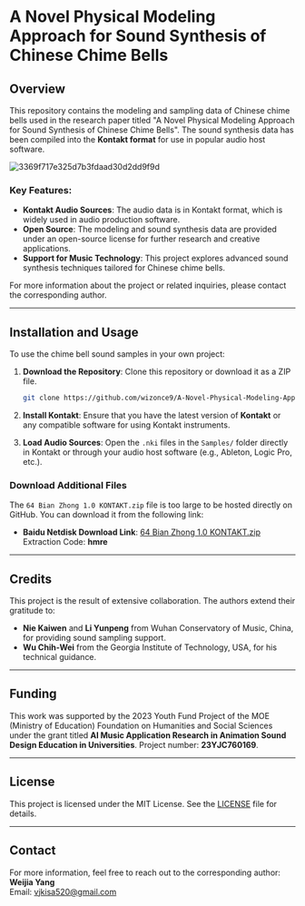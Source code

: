 # A Novel Physical Modeling Approach for Sound Synthesis of Chinese Chime Bells

## Overview

This repository contains the modeling and sampling data of Chinese chime bells used in the research paper titled "A Novel Physical Modeling Approach for Sound Synthesis of Chinese Chime Bells". The sound synthesis data has been compiled into the **Kontakt format** for use in popular audio host software.

![3369f717e325d7b3fdaad30d2dd9f9d](https://github.com/user-attachments/assets/d0f0a471-a5c1-4629-be9c-886498ad13b7)

### Key Features:
- **Kontakt Audio Sources**: The audio data is in Kontakt format, which is widely used in audio production software.
- **Open Source**: The modeling and sound synthesis data are provided under an open-source license for further research and creative applications.
- **Support for Music Technology**: This project explores advanced sound synthesis techniques tailored for Chinese chime bells.

For more information about the project or related inquiries, please contact the corresponding author.

---

## Installation and Usage

To use the chime bell sound samples in your own project:

1. **Download the Repository**: Clone this repository or download it as a ZIP file.
    ```bash
    git clone https://github.com/wizonce9/A-Novel-Physical-Modeling-Approach-for-Sound-Synthesis-of-Chinese-Chime-Bells.git
    ```

2. **Install Kontakt**: Ensure that you have the latest version of **Kontakt** or any compatible software for using Kontakt instruments.

3. **Load Audio Sources**: Open the `.nki` files in the `Samples/` folder directly in Kontakt or through your audio host software (e.g., Ableton, Logic Pro, etc.).

### Download Additional Files
The `64 Bian Zhong 1.0 KONTAKT.zip` file is too large to be hosted directly on GitHub. You can download it from the following link:

- **Baidu Netdisk Download Link**: [64 Bian Zhong 1.0 KONTAKT.zip](https://pan.baidu.com/s/1f84f8WniHkdJJM0Sv9SyFw)  
  Extraction Code: **hmre**

---

## Credits

This project is the result of extensive collaboration. The authors extend their gratitude to:

- **Nie Kaiwen** and **Li Yunpeng** from Wuhan Conservatory of Music, China, for providing sound sampling support.
- **Wu Chih-Wei** from the Georgia Institute of Technology, USA, for his technical guidance.

---

## Funding

This work was supported by the 2023 Youth Fund Project of the MOE (Ministry of Education) Foundation on Humanities and Social Sciences under the grant titled **AI Music Application Research in Animation Sound Design Education in Universities**. Project number: **23YJC760169**.

---

## License

This project is licensed under the MIT License. See the [LICENSE](LICENSE) file for details.

---

## Contact

For more information, feel free to reach out to the corresponding author:  
**Weijia Yang**  
Email: [vjkisa520@gmail.com](mailto:vjkisa520@gmail.com)

